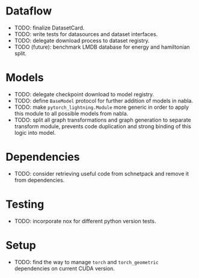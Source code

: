  # Dataflow

  - TODO: finalize DatasetCard.
  - TODO: write tests for datasources and dataset interfaces.
  - TODO: delegate download process to dataset registry.
  - TODO (future): benchmark LMDB database for energy and hamiltonian split.

  
# Models

  - TODO: delegate checkpoint download to model registry.
  - TODO: define `BaseModel` protocol for further addition of models in nabla.
  - TODO: make `pytorch_lightning.Module` more generic in order to apply this module to all possible models from nabla.
  - TODO: split all graph transformations and graph generation to separate transform module, prevents code duplication and strong binding of this logic into model.

# Dependencies
  - TODO: consider retrieving useful code from schnetpack and remove it from dependencies.

# Testing
  - TODO: incorporate nox for different python version tests.

# Setup
  - TODO: find the way to manage `torch` and `torch_geometric` dependencies on current CUDA version.
